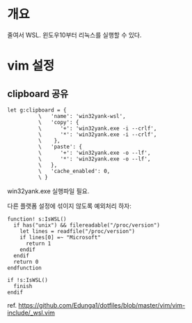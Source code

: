 # 개요

줄여서 WSL. 윈도우10부터 리눅스를 실행할 수 있다.

# vim 설정

## clipboard 공유

```vim
let g:clipboard = {
          \   'name': 'win32yank-wsl',
          \   'copy': {
          \      '+': 'win32yank.exe -i --crlf',
          \      '*': 'win32yank.exe -i --crlf',
          \    },
          \   'paste': {
          \      '+': 'win32yank.exe -o --lf',
          \      '*': 'win32yank.exe -o --lf',
          \   },
          \   'cache_enabled': 0,
          \ }
```

win32yank.exe 실행파일 필요.

다른 플랫폼 설정에 섞이지 않도록 예외처리 하자:
```vim
function! s:IsWSL()
  if has("unix") && filereadable("/proc/version")
    let lines = readfile("/proc/version")
    if lines[0] =~ "Microsoft"
      return 1
    endif
  endif
  return 0
endfunction

if !s:IsWSL()
  finish
endif
```

ref. https://github.com/Edunga1/dotfiles/blob/master/vim/vim-include/_wsl.vim
